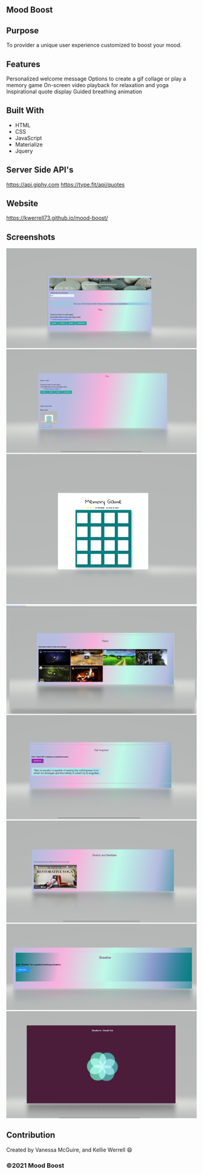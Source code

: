## Mood Boost

## Purpose
To provider a unique user experience customized to boost your mood. 

## Features
Personalized welcome message
Options to create a gif collage or play a memory game
On-screen video playback for relaxation and yoga
Inspirational quote display 
Guided breathing animation


## Built With
* HTML
* CSS
* JavaScript
* Materialize
* Jquery

## Server Side API's
https://api.giphy.com
https://type.fit/api/quotes

## Website
 https://kwerrell73.github.io/mood-boost/

## Screenshots
![](./assets/images/screenshots/moodboost2.png)
![](./assets/images/screenshots/playsection.png)
![](./assets/images/screenshots/memorygame.png)
![](./assets/images/screenshots/relaxsection.png)
![](./assets/images/screenshots/inspiresection.png)
![](./assets/images/screenshots/stretchsection.png)
![](./assets/images/screenshots/breathesection.png)
![](./assets/images/screenshots/breatheanimation.png)


## Contribution
Created by Vanessa McGuire, and  Kellie Werrell :smile:

### ©️2021 Mood Boost

